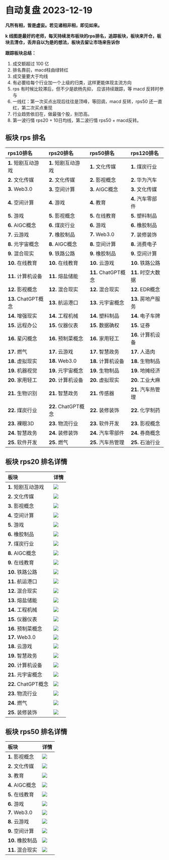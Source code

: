 # 自动复盘 2023-12-19

**凡所有相，皆是虚妄。若见诸相非相，即见如来。**

**k 线图是最好的老师，每天持续发布板块的rps排名，追踪板块，板块来开仓，板块去清仓，丢弃自以为是的想法，板块去留让市场来告诉你**
        
**跟踪板块总结：**
1. 成交额超过 100 亿
2. 排名靠前，macd柱由绿转红
3. 成交量要大于均线
4. 有必要给每个行业加一个上级的归类，这样更能体现主流方向
5. rps 有时候比较滞后，但不少是欲杨先抑， 应该持续跟踪，等 macd 反转时参与
6. 一线红：第一次买点出现后往往是顶峰，等回调，macd 反转，rps50 还一直红，第二次买点重现
7. 行业趋势依旧在，做最强个股，别恐高。
8. 第一波行情 rps20 + 10日均线，第二波行情 rps50 + macd反转。
        
## 板块 rps 排名
| rps10排名           | rps20排名           | rps50排名           | rps120排名         |
|:--------------------|:--------------------|:--------------------|:-------------------|
| **1.** 短剧互动游戏 | **1.** 短剧互动游戏 | **1.** 文化传媒     | **1.** 煤炭行业    |
| **2.** 文化传媒     | **2.** 文化传媒     | **2.** 影视概念     | **2.** 华为汽车    |
| **3.** Web3.0       | **3.** 空间计算     | **3.** AIGC概念     | **3.** 文化传媒    |
| **4.** 空间计算     | **4.** 游戏         | **4.** 教育         | **4.** 汽车零部件  |
| **5.** 游戏         | **5.** 影视概念     | **5.** 在线教育     | **5.** 塑料制品    |
| **6.** AIGC概念     | **6.** 煤炭行业     | **6.** 游戏         | **6.** 橡胶制品    |
| **7.** 云游戏       | **7.** 橡胶制品     | **7.** Web3.0       | **7.** 装修装饰    |
| **8.** 元宇宙概念   | **8.** AIGC概念     | **8.** 空间计算     | **8.** 消费电子    |
| **9.** 混合现实     | **9.** 铁路公路     | **9.** 橡胶制品     | **9.** 空间计算    |
| **10.** 在线教育    | **10.** 在线教育    | **10.** 云游戏      | **10.** 铁路公路   |
| **11.** 计算机设备  | **11.** 熔盐储能    | **11.** ChatGPT概念 | **11.** 时空大数据 |
| **12.** 影视概念    | **12.** 混合现实    | **12.** 混合现实    | **12.** EDR概念    |
| **13.** ChatGPT概念 | **13.** 航运港口    | **13.** 元宇宙概念  | **13.** 房地产服务 |
| **14.** 增强现实    | **14.** 工程机械    | **14.** 塑料制品    | **14.** 电子车牌   |
| **15.** 远程办公    | **15.** 仪器仪表    | **15.** 数据确权    | **15.** 证券       |
| **16.** 星闪概念    | **16.** 预制菜概念  | **16.** 家用轻工    | **16.** 计算机设备 |
| **17.** 燃气        | **17.** 云游戏      | **17.** 智慧政务    | **17.** 人造肉     |
| **18.** 虚拟现实    | **18.** Web3.0      | **18.** 计算机设备  | **18.** 生物制品   |
| **19.** 机器视觉    | **19.** 元宇宙概念  | **19.** 生物制品    | **19.** 地摊经济   |
| **20.** 家用轻工    | **20.** 计算机设备  | **20.** 虚拟现实    | **20.** 工业大麻   |
| **21.** 生物识别    | **21.** 智慧政务    | **21.** 传感器      | **21.** 汽车热管理 |
| **22.** 煤炭行业    | **22.** ChatGPT概念 | **22.** 装修装饰    | **22.** 化学制药   |
| **23.** 裸眼3D      | **23.** 物流行业    | **23.** 软件开发    | **23.** 影视概念   |
| **24.** 智慧政务    | **24.** 装修装饰    | **24.** 汽车零部件  | **24.** 券商概念   |
| **25.** 软件开发    | **25.** 燃气        | **25.** 汽车热管理  | **25.** 石油行业   |
## 板块 rps20 排名详情
| 板块                | 详情                                                                                                 |
|:--------------------|:-----------------------------------------------------------------------------------------------------|
| **1.** 短剧互动游戏 | ![](https://sykent-blog-image.oss-cn-beijing.aliyuncs.com/quant/image/2023/12/1702973137808-tmp.jpg) |
| **2.** 文化传媒     | ![](https://sykent-blog-image.oss-cn-beijing.aliyuncs.com/quant/image/2023/12/1702973139259-tmp.jpg) |
| **3.** 影视概念     | ![](https://sykent-blog-image.oss-cn-beijing.aliyuncs.com/quant/image/2023/12/1702973140205-tmp.jpg) |
| **4.** 空间计算     | ![](https://sykent-blog-image.oss-cn-beijing.aliyuncs.com/quant/image/2023/12/1702973140926-tmp.jpg) |
| **5.** 游戏         | ![](https://sykent-blog-image.oss-cn-beijing.aliyuncs.com/quant/image/2023/12/1702973141929-tmp.jpg) |
| **6.** 橡胶制品     | ![](https://sykent-blog-image.oss-cn-beijing.aliyuncs.com/quant/image/2023/12/1702973142894-tmp.jpg) |
| **7.** 煤炭行业     | ![](https://sykent-blog-image.oss-cn-beijing.aliyuncs.com/quant/image/2023/12/1702973143791-tmp.jpg) |
| **8.** AIGC概念     | ![](https://sykent-blog-image.oss-cn-beijing.aliyuncs.com/quant/image/2023/12/1702973144774-tmp.jpg) |
| **9.** 在线教育     | ![](https://sykent-blog-image.oss-cn-beijing.aliyuncs.com/quant/image/2023/12/1702973145681-tmp.jpg) |
| **10.** 铁路公路    | ![](https://sykent-blog-image.oss-cn-beijing.aliyuncs.com/quant/image/2023/12/1702973146646-tmp.jpg) |
| **11.** 航运港口    | ![](https://sykent-blog-image.oss-cn-beijing.aliyuncs.com/quant/image/2023/12/1702973147565-tmp.jpg) |
| **12.** 混合现实    | ![](https://sykent-blog-image.oss-cn-beijing.aliyuncs.com/quant/image/2023/12/1702973148292-tmp.jpg) |
| **13.** 熔盐储能    | ![](https://sykent-blog-image.oss-cn-beijing.aliyuncs.com/quant/image/2023/12/1702973149223-tmp.jpg) |
| **14.** 工程机械    | ![](https://sykent-blog-image.oss-cn-beijing.aliyuncs.com/quant/image/2023/12/1702973150188-tmp.jpg) |
| **15.** 仪器仪表    | ![](https://sykent-blog-image.oss-cn-beijing.aliyuncs.com/quant/image/2023/12/1702973151096-tmp.jpg) |
| **16.** 预制菜概念  | ![](https://sykent-blog-image.oss-cn-beijing.aliyuncs.com/quant/image/2023/12/1702973152072-tmp.jpg) |
| **17.** Web3.0      | ![](https://sykent-blog-image.oss-cn-beijing.aliyuncs.com/quant/image/2023/12/1702973152997-tmp.jpg) |
| **18.** 云游戏      | ![](https://sykent-blog-image.oss-cn-beijing.aliyuncs.com/quant/image/2023/12/1702973153955-tmp.jpg) |
| **19.** 智慧政务    | ![](https://sykent-blog-image.oss-cn-beijing.aliyuncs.com/quant/image/2023/12/1702973154936-tmp.jpg) |
| **20.** 计算机设备  | ![](https://sykent-blog-image.oss-cn-beijing.aliyuncs.com/quant/image/2023/12/1702973155985-tmp.jpg) |
| **21.** 元宇宙概念  | ![](https://sykent-blog-image.oss-cn-beijing.aliyuncs.com/quant/image/2023/12/1702973156930-tmp.jpg) |
| **22.** ChatGPT概念 | ![](https://sykent-blog-image.oss-cn-beijing.aliyuncs.com/quant/image/2023/12/1702973157842-tmp.jpg) |
| **23.** 物流行业    | ![](https://sykent-blog-image.oss-cn-beijing.aliyuncs.com/quant/image/2023/12/1702973158848-tmp.jpg) |
| **24.** 燃气        | ![](https://sykent-blog-image.oss-cn-beijing.aliyuncs.com/quant/image/2023/12/1702973159755-tmp.jpg) |
| **25.** 装修装饰    | ![](https://sykent-blog-image.oss-cn-beijing.aliyuncs.com/quant/image/2023/12/1702973160788-tmp.jpg) |
## 板块 rps50 排名详情
| 板块             | 详情                                                                                                 |
|:-----------------|:-----------------------------------------------------------------------------------------------------|
| **1.** 影视概念  | ![](https://sykent-blog-image.oss-cn-beijing.aliyuncs.com/quant/image/2023/12/1702973161788-tmp.jpg) |
| **2.** 文化传媒  | ![](https://sykent-blog-image.oss-cn-beijing.aliyuncs.com/quant/image/2023/12/1702973162738-tmp.jpg) |
| **3.** 教育      | ![](https://sykent-blog-image.oss-cn-beijing.aliyuncs.com/quant/image/2023/12/1702973163709-tmp.jpg) |
| **4.** AIGC概念  | ![](https://sykent-blog-image.oss-cn-beijing.aliyuncs.com/quant/image/2023/12/1702973164705-tmp.jpg) |
| **5.** 在线教育  | ![](https://sykent-blog-image.oss-cn-beijing.aliyuncs.com/quant/image/2023/12/1702973165590-tmp.jpg) |
| **6.** 游戏      | ![](https://sykent-blog-image.oss-cn-beijing.aliyuncs.com/quant/image/2023/12/1702973166505-tmp.jpg) |
| **7.** Web3.0    | ![](https://sykent-blog-image.oss-cn-beijing.aliyuncs.com/quant/image/2023/12/1702973167425-tmp.jpg) |
| **8.** 云游戏    | ![](https://sykent-blog-image.oss-cn-beijing.aliyuncs.com/quant/image/2023/12/1702973168395-tmp.jpg) |
| **9.** 空间计算  | ![](https://sykent-blog-image.oss-cn-beijing.aliyuncs.com/quant/image/2023/12/1702973169021-tmp.jpg) |
| **10.** 橡胶制品 | ![](https://sykent-blog-image.oss-cn-beijing.aliyuncs.com/quant/image/2023/12/1702973170037-tmp.jpg) |
| **11.** 混合现实 | ![](https://sykent-blog-image.oss-cn-beijing.aliyuncs.com/quant/image/2023/12/1702973170746-tmp.jpg) |